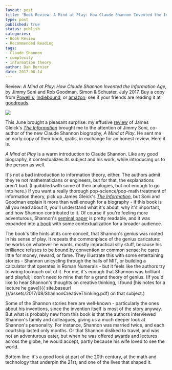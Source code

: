 ```yaml
---
layout: post
title: 'Book Review: A Mind at Play: How Claude Shannon Invented the Information Age'
type: post
published: true
status: publish
categories:
- Book Review
- Recommended Reading
tags:
- Claude Shannon
- complexity
- information theory
author: Dan Bernier
date: 2017-08-14
---
```


Review: _A Mind at Play: How Claude Shannon Invented the Information Age,_ by
Jimmy Soni and Rob Goodman. Simon & Schuster, July 2017.  Buy a copy from
[Powell's](http://www.powells.com/book/a-mind-at-play-9781476766683/62-0),
[Indiebound](http://www.indiebound.org/book/9781476766683), or
[amazon](https://www.amazon.com/Mind-Play-Shannon-Invented-Information/dp/1476766681/);
see if your friends are reading it at
[goodreads](https://www.goodreads.com/book/show/32919530-a-mind-at-play).

<img src="{{ site.baseurl }}/assets/2017/08/shannon-books.png" />

This June brought a pleasant surprise: my effusive
[review](/2013/12/31/book-review-the-information-by-james-gleick/) of James
Gleick's [_The Information_](http://www.indiebound.org/book/9781400096237)
brought me to the attention of Jimmy Soni, co-author of the new Claude Shannon
biography, _A Mind at Play_. He sent me an early copy of their book, gratis, in
exchange for an honest review. Here it is.

_A Mind at Play_ is a warm introduction to Claude Shannon. Like any good
biography, it contextualizes its subject and his work, while introducing us to
the person as well.

It's not a bad introduction to information theory, either. The authors admit
they're not mathematicians or engineers, but for that, the explanations aren't
bad. (I quibbled with some of their analogies, but not enough to go into here.)
If you want a really thorough pop-science/pop-math treatment of information
theory, pick up James Gleick's [_The
Information_](http://www.indiebound.org/book/9781400096237), but Soni and
Goodman explain it more than well enough for a biography - if this book is all
you read about it, you'll understand what it's about, why it's important, and
how Shannon contributed to it. Of course if you're feeling more adventurous,
Shannon's [seminal
paper](http://worrydream.com/refs/Shannon%20-%20A%20Mathematical%20Theory%20of%20Communication.pdf)
is pretty readable, and it was expanded into [a
book](http://www.powells.com/book/mathematical-theory-of-communication-9780252725487/66-0)
with some contextualization for a broader audience.

The book's title hints at its core conceit, that Shannon's genius was rooted in
his sense of play. It repeats the commonplace of the genius caricature: he
works on whatever he wants, mostly impractical silly stuff, because his
brilliance refuses to be bound by convention or common sense; he cares little for money, reward, or fame. They illustrate this with some
entertaining stories - Shannon unicycling through the halls of MIT, or building a calculator that
operates in Roman Numerals - but it feels like the authors try to wring too
much out of it.  For me, it's enough that Shannon was brilliant and playful;
I don't need to mine that for a grand theory of genius. (If you'd like to hear Shannon's thoughts
on creative thinking, I found [his notes for a lecture he gave]({{ site.baseurl
}}/assets/2017/08/ShannonCreativeThinking.pdf) on that subject.)

Some of the Shannon stories here are well-known - particularly the ones about
his inventions, since the invention itself is most of the story anyway. But
what is probably new from this book is that the authors interviewed Shannon's
family and colleagues, giving us a much deeper look at Shannon's personality.
For instance, Shannon was married twice, and each courtship lasted only months.
Or that Shannon disliked to travel, and was not an adventurous eater, but when
he was offered awards and lectures across the globe, he would accept, partly
because his wife loved to see the world.

Bottom line: it's a good look at part of the 20th century, at the math and
technology that underpin the 21st, and one of the lives that shaped it.

